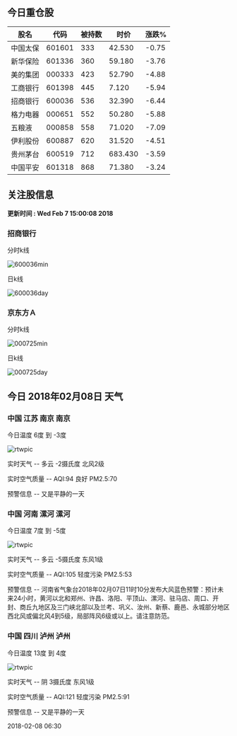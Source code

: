 
## 今日重仓股 

|股名|代码|被持数|时价|涨跌%|
|---|---|---|---|---|
|中国太保|601601|333|42.530|-0.75|
|新华保险|601336|360|59.180|-3.76|
|美的集团|000333|423|52.790|-4.88|
|工商银行|601398|445|7.120|-5.94|
|招商银行|600036|536|32.390|-6.44|
|格力电器|000651|552|50.280|-5.88|
|五粮液|000858|558|71.020|-7.09|
|伊利股份|600887|620|31.520|-4.51|
|贵州茅台|600519|712|683.430|-3.59|
|中国平安|601318|868|71.380|-3.24|

## 关注股信息
**更新时间 : Wed Feb  7 15:00:08 2018**
### 招商银行 
分时k线

![600036min](http://image.sinajs.cn/newchart/min/n/sh600036.gif)

日k线

![600036day](http://image.sinajs.cn/newchart/daily/n/sh600036.gif)

### 京东方Ａ 
分时k线

![000725min](http://image.sinajs.cn/newchart/min/n/sz000725.gif)

日k线

![000725day](http://image.sinajs.cn/newchart/daily/n/sz000725.gif)
## 今日 2018年02月08日 天气
### 中国 江苏 南京 南京

今日温度 6度 到 -3度

![rtwpic](http://app1.showapi.com/weather/icon/night/01.png)

实时天气 -- 多云 -2摄氏度 北风2级

实时空气质量 -- AQI:94 良好 PM2.5:70

预警信息 -- 又是平静的一天
    
### 中国 河南 漯河 漯河

今日温度 7度 到 -5度

![rtwpic](http://app1.showapi.com/weather/icon/night/01.png)

实时天气 -- 多云 -5摄氏度 东风1级

实时空气质量 -- AQI:105 轻度污染 PM2.5:53

预警信息 -- 河南省气象台2018年02月07日11时10分发布大风蓝色预警：预计未来24小时，黄河以北和郑州、许昌、洛阳、平顶山、漯河、驻马店、周口、开封、商丘九地区及三门峡北部以及兰考、巩义、汝州、新蔡、鹿邑、永城部分地区西北风或偏北风4到5级，局部阵风6级或以上。请注意防范。
    
### 中国 四川 泸州 泸州

今日温度 13度 到 4度

![rtwpic](http://app1.showapi.com/weather/icon/night/02.png)

实时天气 -- 阴 3摄氏度 东风1级

实时空气质量 -- AQI:121 轻度污染 PM2.5:91

预警信息 -- 又是平静的一天
    
2018-02-08 06:30